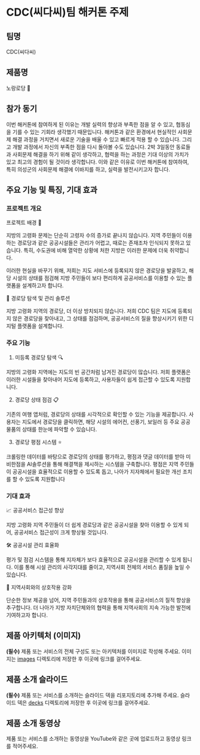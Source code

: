 # CDC(씨다씨)팀 해커톤 주제

## 팀명

CDC(씨다씨)

## 제품명

노랑로당 🌻

## 참가 동기

이번 해커톤에 참여하게 된 이유는 개발 실력의 향상과 부족한 점을 알 수 있고, 협동심을 기를 수 있는 기회라 생각했기 때문입니다. 해커톤과 같은 환경에서 현실적인 사회문제 해결 과정을 거치면서 새로운 기술을 배울 수 있고 빠르게 적용 할 수 있습니다. 그리고 개발 과정에서 자신의 부족한 점을 다시 돌아볼 수도 있습니다. 2박 3일동안 동료들과 사회문제 해결을 하기 위해 같이 생각하고, 협력을 하는 과정은 기대 이상의 가치가 있고 최고의 경험이 될 것이라 생각합니다. 이와 같은 이유로 이번 해커톤에 참여하여, 특히 의성군의 사회문제 해결에 이바지를 하고, 실력을 발전시키고자 합니다. 

## 주요 기능 및 특징, 기대 효과

### 프로젝트 개요

프로젝트 배경 📖

지방의 고령화 문제는 단순히 고령자 수의 증가로 끝나지 않습니다. 지역 주민들이 이용하는 경로당과 같은 공공시설들은 관리가 어렵고, 때로는 존재조차 인식되지 못하고 있습니다. 특히, 수도권에 비해 열악한 상황에 처한 지방은 이러한 문제에 더욱 취약합니다.

이러한 현실을 바꾸기 위해, 저희는 지도 서비스에 등록되지 않은 경로당을 발굴하고, 해당 시설의 상태를 점검해 지방 주민들이 보다 편리하게 공공서비스를 이용할 수 있는 플랫폼을 설계하고자 합니다.

🚀 경로당 탐색 및 관리 솔루션

지방 고령화 지역의 경로당, 더 이상 방치되지 않습니다. 저희 CDC 팀은 지도에 등록되지 않은 경로당을 찾아내고, 그 상태를 점검하며, 공공서비스의 질을 향상시키기 위한 디지털 플랫폼을 설계합니다.

### 주요 기능

1. 미등록 경로당 탐색 🔍

지방의 고령화 지역에는 지도의 빈 공간처럼 남겨진 경로당이 많습니다. 저희 플랫폼은 이러한 시설들을 찾아내어 지도에 등록하고, 사용자들이 쉽게 접근할 수 있도록 지원합니다.

2. 경로당 상태 점검 📋

기존의 여행 앱처럼, 경로당의 상태를 시각적으로 확인할 수 있는 기능을 제공합니다. 사용자는 지도에서 경로당을 클릭하면, 해당 시설의 에어컨, 선풍기, 보일러 등 주요 공공물품의 상태를 한눈에 파악할 수 있습니다.

3. 경로당 평점 시스템 ⭐

크롤링한 데이터를 바탕으로 경로당의 상태를 평가하고, 평점과 댓글 데이터를 받아 미비한점을 AI솔루션을 통해 해결책을 제시하는 시스템을 구축합니다. 평점은 지역 주민들이 공공시설을 효율적으로 이용할 수 있도록 돕고, 나아가 지자체에서 필요한 개선 조치를 할 수 있도록 지원합니다

### 기대 효과

📈 공공서비스 접근성 향상

지방 고령화 지역 주민들이 더 쉽게 경로당과 같은 공공시설을 찾아 이용할 수 있게 되어, 공공서비스 접근성이 크게 향상될 것입니다.

🛠 공공시설 관리 효율화

평가 및 점검 시스템을 통해 지자체가 보다 효율적으로 공공시설을 관리할 수 있게 됩니다. 이를 통해 시설 관리의 사각지대를 줄이고, 지역사회 전체의 서비스 품질을 높일 수 있습니다.

🤝 지역사회와의 상호작용 강화

단순한 정보 제공을 넘어, 지역 주민들과의 상호작용을 통해 공공서비스의 질적 향상을 추구합니다. 더 나아가 지방 자치단체와의 협력을 통해 지역사회의 지속 가능한 발전에 기여하고자 합니다.

## 제품 아키텍처 (이미지)


**(필수)** 제품 또는 서비스의 전체 구성도 또는 아키텍처를 이미지로 작성해 주세요. 이미지는 [images](./images) 디렉토리에 저장한 후 이곳에 링크를 걸어주세요.

## 제품 소개 슬라이드

**(필수)** 제품 또는 서비스를 소개하는 슬라이드 덱을 리포지토리에 추가해 주세요. 슬라이드 덱은 [decks](./decks) 디렉토리에 저장한 후 이곳에 링크를 걸어주세요.

## 제품 소개 동영상

제품 또는 서비스를 소개하는 동영상을 YouTube와 같은 곳에 업로드하고 동영상 링크를 적어주세요.

